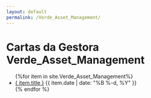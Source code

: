 ```yaml
---
layout: default
permalink: /Verde_Asset_Management/
---
```


<h1>Cartas da Gestora Verde_Asset_Management</h1>
<ul>
{%for item in site.Verde_Asset_Management%}
  <li>
    <a href="{ site.baseurl }{ item.url }">{ item.title }</a>
<span>{{ item.date | date: "%B %-d, %Y" }}</span>
  </li>
    {% endfor %}
</ul>
